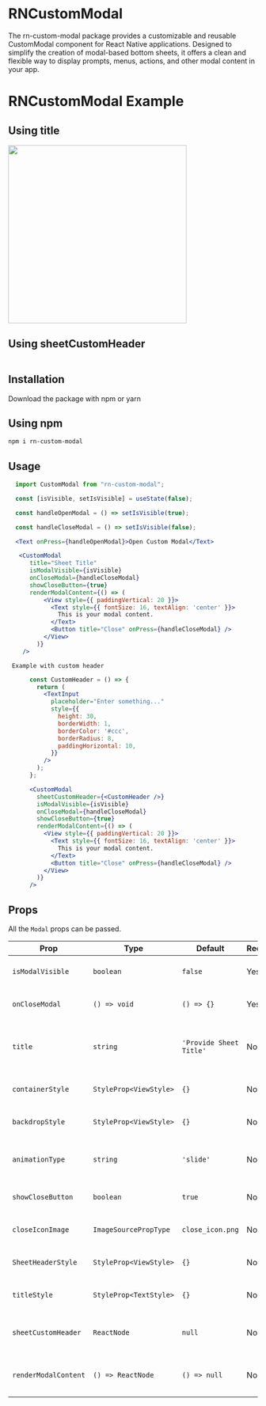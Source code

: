 # RNCustomModal

The rn-custom-modal package provides a customizable and reusable CustomModal component for React Native applications. Designed to simplify the creation of modal-based bottom sheets, it offers a clean and flexible way to display prompts, menus, actions, and other modal content in your app.

# RNCustomModal Example

## Using title

<img src="https://github.com/softsuave-tech-matrix/rn-custom-modal/blob/main/Demo.gif" width="360" />

## Using sheetCustomHeader

<img />


## Installation

Download the package with npm or yarn

## Using npm

```sh
npm i rn-custom-modal

```

## Usage

```js
  import CustomModal from "rn-custom-modal";
```

```jsx
  const [isVisible, setIsVisible] = useState(false);

  const handleOpenModal = () => setIsVisible(true);

  const handleCloseModal = () => setIsVisible(false);

  <Text onPress={handleOpenModal}>Open Custom Modal</Text>

   <CustomModal
      title="Sheet Title"
      isModalVisible={isVisible}
      onCloseModal={handleCloseModal}
      showCloseButton={true}
      renderModalContent={() => (
          <View style={{ paddingVertical: 20 }}>
            <Text style={{ fontSize: 16, textAlign: 'center' }}>
              This is your modal content.
            </Text>
            <Button title="Close" onPress={handleCloseModal} />
          </View>
        )}
    />
```
     Example with custom header 

```jsx
      const CustomHeader = () => {
        return (
          <TextInput
            placeholder="Enter something..."
            style={{
              height: 30,
              borderWidth: 1,
              borderColor: '#ccc',
              borderRadius: 8,
              paddingHorizontal: 10,
            }}
          />
        );
      };

      <CustomModal
        sheetCustomHeader={<CustomHeader />}
        isModalVisible={isVisible}
        onCloseModal={handleCloseModal}
        showCloseButton={true}
        renderModalContent={() => (
          <View style={{ paddingVertical: 20 }}>
            <Text style={{ fontSize: 16, textAlign: 'center' }}>
              This is your modal content.
            </Text>
            <Button title="Close" onPress={handleCloseModal} />
          </View>
        )}
      /> 
  ```


## Props

All the `Modal` props can be passed.

| **Prop**             | **Type**                                 | **Default**               | **Required** | **Description**                                                                |
|----------------------|------------------------------------------|---------------------------|--------------|--------------------------------------------------------------------------------|
| `isModalVisible`     | `boolean`                                | `false`                   |  Yes         | Controls the visibility of the modal.                                          |
| `onCloseModal`       | `() => void`                             | `() => {}`                |  Yes         | Called when the modal or backdrop is pressed to close.                         |
| `title`              | `string`                                 | `'Provide Sheet Title'`   |  No          | Title to show at the top of the modal. Ignored if `sheetCustomHeader` is used. |
| `containerStyle`     | `StyleProp<ViewStyle>`                   | `{}`                      |  No          | Custom style for the inner modal sheet container.                              |
| `backdropStyle`      | `StyleProp<ViewStyle>`                   | `{}`                      |  No          | Style applied to the semi-transparent backdrop.                                |
| `animationType`      | `string`                                 | `'slide'`                 |  No          | ('slide','fade','none') Type of animation for the modal appearance.           |
| `showCloseButton`    | `boolean`                                | `true`                    |  No          | Show or hide the close (X) icon in the modal header.                           |
| `closeIconImage`     | `ImageSourcePropType`                    | `close_icon.png`          |  No          | Custom image source for the close icon.                                        |
| `SheetHeaderStyle`   | `StyleProp<ViewStyle>`                   | `{}`                      |  No          | Style for the header container (title and close icon row).                     |
| `titleStyle`         | `StyleProp<TextStyle>`                   | `{}`                      |  No          | Style for the title text inside the modal.                                     |
| `sheetCustomHeader`  | `ReactNode`                              | `null`                    |  No          | Fully override the default header with a custom component.                     |
| `renderModalContent` | `() => ReactNode`                        | `() => null`              |  No          | Function that returns the content rendered inside the modal body.              |




